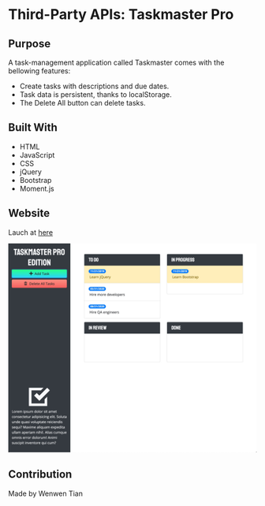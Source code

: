 # Third-Party APIs: Taskmaster Pro

## Purpose

A task-management application called Taskmaster comes with the bellowing features:

- Create tasks with descriptions and due dates.
- Task data is persistent, thanks to localStorage.
- The Delete All button can delete tasks.

## Built With

- HTML
- JavaScript
- CSS
- jQuery
- Bootstrap
- Moment.js

## Website

Lauch at [here](https://joce1ynn.github.io/taskmaster-pro-API/)

![Screenshot](./assets/images/task.jpeg)

## Contribution

Made by Wenwen Tian
